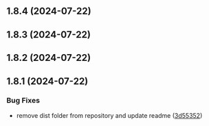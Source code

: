 

## 1.8.4 (2024-07-22)

## 1.8.3 (2024-07-22)

## 1.8.2 (2024-07-22)

## 1.8.1 (2024-07-22)


### Bug Fixes

* remove dist folder from repository and update readme ([3d55352](https://github.com/aeolun/react-sparklines-ts/commit/3d55352c4bf35e4bd50588b91c0b4667dd7d8984))
